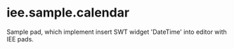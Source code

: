 # iee.sample.calendar

Sample pad, which implement insert SWT widget 'DateTime' into editor with IEE pads.